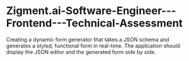 # Zigment.ai-Software-Engineer---Frontend---Technical-Assessment
Creating a dynamic form generator that takes a JSON schema and generates a styled, functional form in real-time. The application should display the JSON editor and the generated form side by side.

